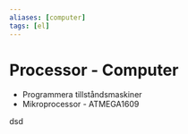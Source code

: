 ```yaml
---
aliases: [computer]
tags: [el]
---
```

# Processor - Computer
- Programmera tillståndsmaskiner
- Mikroprocessor - ATMEGA1609

dsd
